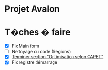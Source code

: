 ﻿# Projet Avalon

<h1>T�ches � faire</h1>

- [X] Fix Main form
- [ ] Nettoyage du code (Regions)
- [X] [Terminer section "Optimisation selon CAPET"](https://docs.google.com/document/d/1i4LjuuLipLX-KsAxw3XLVrAVDnkgs4_tzlxecsJYMa4/edit?ouid=110336874143640900974&usp=docs_home&ths=true)
- [X] Fix registre démarrage
